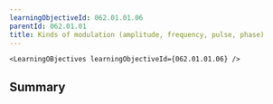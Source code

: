 ```yaml
---
learningObjectiveId: 062.01.01.06
parentId: 062.01.01
title: Kinds of modulation (amplitude, frequency, pulse, phase)
---
```


```tsx eval
<LearningOBjectives learningObjectiveId={062.01.01.06} />
```

## Summary
